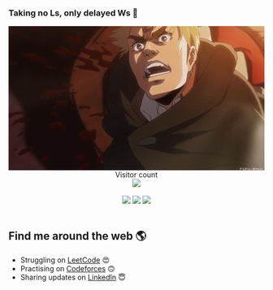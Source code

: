 ﻿### Taking no Ls, only delayed Ws 🥇

<!--
**i-Pix/i-pix** is a ✨ _special_ ✨ repository because its `README.md` (this file) appears on your GitHub profile.

Here are some ideas to get you started:-->

<p align="center"> 
  <img align="center" alt="GIF" src="Erwin Shinzou Sasageyo.gif"><br>
  Visitor count<br>
  <img src="https://profile-counter.glitch.me/nitinfication/count.svg" />
</p>


<p align="center">
  <img src ="https://github-readme-stats.vercel.app/api?username=nitinfication&show_icons=true&count_private=true&theme=darcula&hide_border=true&hide=issues,contribs&bg_color=00000000">
  <img src ="https://github-readme-stats.vercel.app/api/top-langs/?username=nitinfication&layout=compact&hide_border=true&theme=darcula&bg_color=00000000&langs_count=6&hide=jupyter%20notebook,tex,css,php">
  <img src ="https://github-readme-streak-stats.herokuapp.com?user=nitinfication&theme=darcula&hide_border=true&background=FFFFFF00">
  <br>
  <br>
</p>

## Find me around the web 🌎 
- Struggling on <a href="https://www.leetcode.com/inarizaki/">LeetCode</a> 😍
- Practising on <a href="https://www.codeforces.com/profile/kryp/">Codeforces</a> 🙃
- Sharing updates on <a href="https://www.linkedin.com/in/krypnotebook/">LinkedIn</a> 😇


